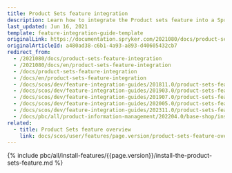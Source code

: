 ```yaml
---
title: Product Sets feature integration
description: Learn how to integrate the Product sets feature into a Spryker project.
last_updated: Jun 16, 2021
template: feature-integration-guide-template
originalLink: https://documentation.spryker.com/2021080/docs/product-sets-feature-integration
originalArticleId: a480ad38-c6b1-4a93-a893-d40605432cb7
redirect_from:
  - /2021080/docs/product-sets-feature-integration
  - /2021080/docs/en/product-sets-feature-integration
  - /docs/product-sets-feature-integration
  - /docs/en/product-sets-feature-integration
  - /docs/scos/dev/feature-integration-guides/201811.0/product-sets-feature-integration.html
  - /docs/scos/dev/feature-integration-guides/201903.0/product-sets-feature-integration.html
  - /docs/scos/dev/feature-integration-guides/201907.0/product-sets-feature-integration.html
  - /docs/scos/dev/feature-integration-guides/202005.0/product-sets-feature-integration.html
  - /docs/scos/dev/feature-integration-guides/202311.0/product-sets-feature-integration.html
  - /docs/pbc/all/product-information-management/202204.0/base-shop/install-and-upgrade/install-features/install-the-product-sets-feature.html
related:
  - title: Product Sets feature overview
    link: docs/scos/user/features/page.version/product-sets-feature-overview.html
---
```


{% include pbc/all/install-features/{{page.version}}/install-the-product-sets-feature.md %} <!-- To edit, see /_includes/pbc/all/install-features/202311.0/install-the-product-sets-feature.md -->
